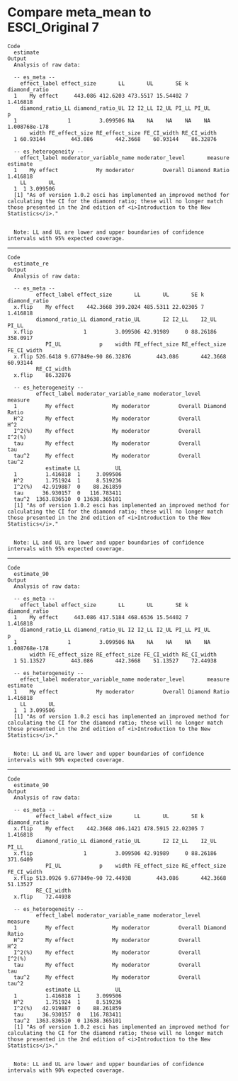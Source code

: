 # Compare meta_mean to ESCI_Original 7

    Code
      estimate
    Output
      Analysis of raw data:
      
      -- es_meta --
        effect_label effect_size       LL       UL       SE k diamond_ratio
      1    My effect     443.086 412.6203 473.5517 15.54402 7      1.416818
        diamond_ratio_LL diamond_ratio_UL I2 I2_LL I2_UL PI_LL PI_UL             p
      1                1         3.099506 NA    NA    NA    NA    NA 1.008768e-178
           width FE_effect_size RE_effect_size FE_CI_width RE_CI_width
      1 60.93144        443.086       442.3668    60.93144    86.32876
      
      -- es_heterogeneity --
        effect_label moderator_variable_name moderator_level       measure estimate
      1    My effect            My moderator         Overall Diamond Ratio 1.416818
        LL       UL
      1  1 3.099506
      [1] "As of version 1.0.2 esci has implemented an improved method for calculating the CI for the diamond ratio; these will no longer match those presented in the 2nd edition of <i>Introduction to the New Statistics</i>."
      
      
      Note: LL and UL are lower and upper boundaries of confidence intervals with 95% expected coverage.

---

    Code
      estimate_re
    Output
      Analysis of raw data:
      
      -- es_meta --
             effect_label effect_size       LL       UL       SE k diamond_ratio
      x.flip    My effect    442.3668 399.2024 485.5311 22.02305 7      1.416818
             diamond_ratio_LL diamond_ratio_UL       I2 I2_LL    I2_UL    PI_LL
      x.flip                1         3.099506 42.91989     0 88.26186 358.0917
                PI_UL            p    width FE_effect_size RE_effect_size FE_CI_width
      x.flip 526.6418 9.677849e-90 86.32876        443.086       442.3668    60.93144
             RE_CI_width
      x.flip    86.32876
      
      -- es_heterogeneity --
             effect_label moderator_variable_name moderator_level       measure
      1         My effect            My moderator         Overall Diamond Ratio
      H^2       My effect            My moderator         Overall           H^2
      I^2(%)    My effect            My moderator         Overall        I^2(%)
      tau       My effect            My moderator         Overall           tau
      tau^2     My effect            My moderator         Overall         tau^2
                estimate LL           UL
      1         1.416818  1     3.099506
      H^2       1.751924  1     8.519236
      I^2(%)   42.919887  0    88.261859
      tau      36.930157  0   116.783411
      tau^2  1363.836510  0 13638.365101
      [1] "As of version 1.0.2 esci has implemented an improved method for calculating the CI for the diamond ratio; these will no longer match those presented in the 2nd edition of <i>Introduction to the New Statistics</i>."
      
      
      Note: LL and UL are lower and upper boundaries of confidence intervals with 95% expected coverage.

---

    Code
      estimate_90
    Output
      Analysis of raw data:
      
      -- es_meta --
        effect_label effect_size       LL       UL       SE k diamond_ratio
      1    My effect     443.086 417.5184 468.6536 15.54402 7      1.416818
        diamond_ratio_LL diamond_ratio_UL I2 I2_LL I2_UL PI_LL PI_UL             p
      1                1         3.099506 NA    NA    NA    NA    NA 1.008768e-178
           width FE_effect_size RE_effect_size FE_CI_width RE_CI_width
      1 51.13527        443.086       442.3668    51.13527    72.44938
      
      -- es_heterogeneity --
        effect_label moderator_variable_name moderator_level       measure estimate
      1    My effect            My moderator         Overall Diamond Ratio 1.416818
        LL       UL
      1  1 3.099506
      [1] "As of version 1.0.2 esci has implemented an improved method for calculating the CI for the diamond ratio; these will no longer match those presented in the 2nd edition of <i>Introduction to the New Statistics</i>."
      
      
      Note: LL and UL are lower and upper boundaries of confidence intervals with 90% expected coverage.

---

    Code
      estimate_90
    Output
      Analysis of raw data:
      
      -- es_meta --
             effect_label effect_size       LL       UL       SE k diamond_ratio
      x.flip    My effect    442.3668 406.1421 478.5915 22.02305 7      1.416818
             diamond_ratio_LL diamond_ratio_UL       I2 I2_LL    I2_UL    PI_LL
      x.flip                1         3.099506 42.91989     0 88.26186 371.6409
                PI_UL            p    width FE_effect_size RE_effect_size FE_CI_width
      x.flip 513.0926 9.677849e-90 72.44938        443.086       442.3668    51.13527
             RE_CI_width
      x.flip    72.44938
      
      -- es_heterogeneity --
             effect_label moderator_variable_name moderator_level       measure
      1         My effect            My moderator         Overall Diamond Ratio
      H^2       My effect            My moderator         Overall           H^2
      I^2(%)    My effect            My moderator         Overall        I^2(%)
      tau       My effect            My moderator         Overall           tau
      tau^2     My effect            My moderator         Overall         tau^2
                estimate LL           UL
      1         1.416818  1     3.099506
      H^2       1.751924  1     8.519236
      I^2(%)   42.919887  0    88.261859
      tau      36.930157  0   116.783411
      tau^2  1363.836510  0 13638.365101
      [1] "As of version 1.0.2 esci has implemented an improved method for calculating the CI for the diamond ratio; these will no longer match those presented in the 2nd edition of <i>Introduction to the New Statistics</i>."
      
      
      Note: LL and UL are lower and upper boundaries of confidence intervals with 90% expected coverage.

